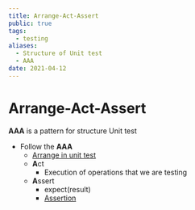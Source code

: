 ```yaml
---
title: Arrange-Act-Assert
public: true
tags:
  - testing
aliases:
  - Structure of Unit test
  - AAA
date: 2021-04-12
---
```


# Arrange-Act-Assert

**AAA** is a pattern for structure Unit test

* Follow the **AAA**
  * [Arrange in unit test](Arrange%20in%20unit%20test.md)
  * **A**ct
    * Execution of operations that we are testing
  * **A**ssert
    * expect(result)
    * [Assertion](Assertion.md)
